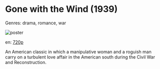 # Gone with the Wind (1939)

Genres: drama, romance, war

![poster](http://image.tmdb.org/t/p/w500/4o1yeosjSFMaI9pe1rOkYcZ6hHO.jpg)

en:
  [720p](magnet:?xt=urn:btih:1BD6246CC91284136BDB07C81A68CE983F934D4F&tr=udp://glotorrents.pw:6969/announce&tr=udp://tracker.opentrackr.org:1337/announce&tr=udp://torrent.gresille.org:80/announce&tr=udp://tracker.openbittorrent.com:80&tr=udp://tracker.coppersurfer.tk:6969&tr=udp://tracker.leechers-paradise.org:6969&tr=udp://p4p.arenabg.ch:1337&tr=udp://tracker.internetwarriors.net:1337)
  


An American classic in which a manipulative woman and a roguish man carry on a turbulent love affair in the American south during the Civil War and Reconstruction.